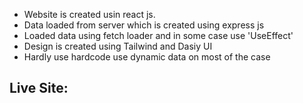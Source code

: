 <ul>
<li>Website is created usin react js.</li>
<li>Data loaded from server which is created using express js</li>
<li>Loaded data using fetch loader and in some case use 'UseEffect'</li>
<li>Design is created using Tailwind and Dasiy UI</li>
<li>Hardly use hardcode use dynamic data on most of the case</li>

</ul>

<h2>Live Site:</h2>
